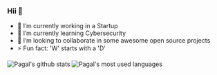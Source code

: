 ### Hii 👋

- 🔭 I’m currently working in a Startup
- 🌱 I’m currently learning Cybersecurity
- 👯 I’m looking to collaborate in some awesome open source projects
- ⚡ Fun fact: 'W' starts with a 'D'

![Pagal's github stats](https://github-readme-stats.vercel.app/api?username=ssahillppatell&show_icons=true&hide_border=true&theme=dark)
![Pagal's most used languages](https://github-readme-stats.vercel.app/api/top-langs/?username=ssahillppatell&layout=compact&langs_count=7&hide=html&bg_color=0D1117&text_color=c9d1d9&icon_color=ff3860&title_color=7957d5&hide_border=true)
